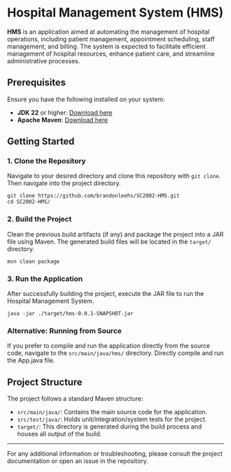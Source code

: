 # Hospital Management System (HMS)

**HMS** is an application aimed at automating the management of hospital operations, including patient management, appointment scheduling, staff management, and billing. The system is expected to facilitate efficient management of hospital resources, enhance patient care, and streamline administrative processes.

## Prerequisites

Ensure you have the following installed on your system:

- **JDK 22** or higher: [Download here](https://www.oracle.com/sg/java/technologies/downloads/)
- **Apache Maven**: [Download here](https://maven.apache.org/download.cgi)

## Getting Started

### 1. Clone the Repository

Navigate to your desired directory and clone this repository with `git clone`. Then navigate into the project directory.

```
git clone https://github.com/brandonleehs/SC2002-HMS.git
cd SC2002-HMS/
```

### 2. Build the Project

Clean the previous build artifacts (if any) and package the project into a JAR file using Maven. The generated build files will be located in the `target/` directory.

```
mvn clean package
```

### 3. Run the Application

After successfully building the project, execute the JAR file to run the Hospital Management System.

```
java -jar ./target/hms-0.0.1-SNAPSHOT.jar
```

### Alternative: Running from Source

If you prefer to compile and run the application directly from the source code, navigate to the `src/main/java/hms/` directory. Directly compile and run the App.java file.

## Project Structure

The project follows a standard Maven structure:

- `src/main/java/`: Contains the main source code for the application.
- `src/test/java/`: Holds unit/integration/system tests for the project.
- `target/`: This directory is generated during the build process and houses all output of the build.

---

For any additional information or troubleshooting, please consult the project documentation or open an issue in the repository.
